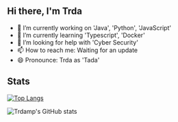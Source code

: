 ## Hi there, I'm Trda

- 🔭 I’m currently working on 'Java', 'Python', 'JavaScript'
- 🌱 I’m currently learning 'Typescript', 'Docker'
- 🤔 I’m looking for help with 'Cyber Security'
- 📫 How to reach me: Waiting for an update
- 😄 Pronounce: Trda as 'Tada'

## Stats
[![Top Langs](https://github-readme-stats.vercel.app/api/top-langs/?username=Trda092&langs_count=10)](https://github.com/anuraghazra/github-readme-stats)

![Trdamp's GitHub stats](https://github-readme-stats.vercel.app/api?username=Trda092&show_icons=true&theme=radical)

